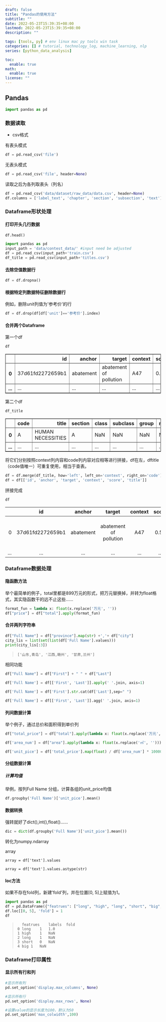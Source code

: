 ```yaml
---
draft: false
title: "Pandas的使用方法"
subtitle: ""
date: 2022-05-23T15:39:35+08:00
lastmod: 2022-05-23T15:39:35+08:00
description: ""

tags: [tools, py] # env linux mac py tools win task
categories: [] # tutorial, technology_log, machine_learning, nlp
series: [python_data_analysis]

toc:
  enable: true
math:
  enable: true
license: ""
---
```


## Pandas

```python
import pandas as pd
```

### 数据读取

+ csv格式

有表头模式

```python
df = pd.read_csv('file')
```

无表头模式

```python
df = pd.read_csv('file', header=None)
```

读取之后为各列取表头（列名）

```python
df = pd.read_csv('data/dataset/raw_data/data.csv', header=None)
df.columns = ['label_text', 'chapter', 'section', 'subsection', 'text']
```



### Dataframe形状处理

#### 打印开头几行数据

```python
df.head()
```

```python
import pandas as pd
input_path = 'data/contest_data/' #input need be adjusted
df = pd.read_csv(input_path+'train.csv')
df_title = pd.read_csv(input_path+'titles.csv')
```

#### 去除空值数据行

```python
df = df.dropna()
```

#### 根据特定列数据特征删除数据行

例如，删除unit列值为'参考价'的行

```python
df = df.drop(df[df['unit']=='参考价'].index)
```



#### 合并两个Dataframe

第一个df


```python
df
```

<table border="1" class="dataframe">
  <thead>
    <tr style="text-align: right;">
      <th></th>
      <th>id</th>
      <th>anchor</th>
      <th>target</th>
      <th>context</th>
      <th>score</th>
    </tr>
  </thead>
  <tbody>
    <tr>
      <th>0</th>
      <td>37d61fd2272659b1</td>
      <td>abatement</td>
      <td>abatement of pollution</td>
      <td>A47</td>
      <td>0.50</td>
    </tr>
    <tr>
      <th>...</th>
      <td>...</td>
      <td>...</td>
      <td>...</td>
      <td>...</td>
      <td>...</td>
		</tr>
   </tbody>
</table>

第二个df


```python
df_title
```

<table border="1" class="dataframe">
  <thead>
    <tr style="text-align: right;">
      <th></th>
      <th>code</th>
      <th>title</th>
      <th>section</th>
      <th>class</th>
      <th>subclass</th>
      <th>group</th>
      <th>main_group</th>
    </tr>
  </thead>
  <tbody>
    <tr>
      <th>0</th>
      <td>A</td>
      <td>HUMAN NECESSITIES</td>
      <td>A</td>
      <td>NaN</td>
      <td>NaN</td>
      <td>NaN</td>
      <td>NaN</td>
    </tr>
    <tr>
      <th>...</th>
      <td>...</td>
      <td>...</td>
      <td>...</td>
      <td>...</td>
      <td>...</td>
      <td>...</td>
      <td>...</td>
    </tr>
  </tbody>
</table>


将它们分别按照context列内容和code列内容对应相等进行拼接，df在左，dftitle（code值唯一）可重复使用，相当于查表。


```python
df = df.merge(df_title, how='left', left_on='context', right_on='code')
df = df[['id', 'anchor', 'target', 'context', 'score', 'title']]
```

拼接完成

```python
df
```

|      |        id        |  anchor   |         target         | context | score |                       title                       |
| ---: | :--------------: | :-------: | :--------------------: | :-----: | :---: | :-----------------------------------------------: |
|    0 | 37d61fd2272659b1 | abatement | abatement of pollution |   A47   | 0.50  | FURNITURE; DOMESTIC ARTICLES OR APPLIANCES; CO... |
|  ... |       ...        |    ...    |          ...           |   ...   |  ...  |                        ...                        |



### Dataframe数据处理

#### 隐函数方法

举个最简单的例子，total里都是899万元的形式，把万元替换掉，并转为float格式，其实隐函数干的远不止这些……

```python
format_fun = lambda x: float(x.replace('万元', ''))
df["price"] = df["total"].apply(format_fun)
```



#### 合并两列字符串

```python
df["Full Name"] = df["province"].map(str) +','+ df["city"]
city_lis = list(set(list(df['Full Name'].values)))
print(city_lis[:3])
```

>```
>['山东,青岛', '江西,赣州', '甘肃,兰州']
>```

相同功能

```python
df["Full Name"] = df["First"] + " " + df["Last"]

df['Full Name'] = df[['First', 'Last']].apply(' '.join, axis=1)

df['Full Name'] = df['First'].str.cat(df['Last'],sep=" ")

df['Full Name'] = df[['First', 'Last']].agg(' '.join, axis=1)
```

#### 列间数据计算

举个例子，通过总价和面积得到单价列

```python
df["total_price"] = df["total"].apply(lambda x: float(x.replace('万元', '')))

df['area_num'] = df["area"].apply(lambda x: float(x.replace('㎡', '')))

df['unit_pice'] = df['total_price'].map(float) / df['area_num'] * 10000
```

#### 分组数据计算

##### 计算均值

举例，按列Full Name 分组，计算各组的unit_price均值

```python
df.groupby('Full Name')['unit_pice'].mean()
```

#### 数据转换

强转就好了dict(),int(),float()……

```python
dic = dict(df.groupby('Full Name')['unit_pice'].mean())
```

转化为numpy.ndarray

array

```
array = df['text'].values

array = df['text'].values.astype(str)

```

#### loc方法

如果不存在fold列，新建'fold'列，并在位置[0, 5]上赋值为1。

```python
import pandas as pd
df = pd.DataFrame({"featrues": ["long", "high", "long", "short", "big", "small"], "labels": ["1", "1", "1", "0", "1", "0"]})
df.loc[[0, 5], 'fold'] = 1
df
```

> ```
> 	featrues	labels	fold
> 0	long	1	1.0
> 1	high	1	NaN
> 2	long	1	NaN
> 3	short	0	NaN
> 4	big	1	NaN
> ```



### Dataframe打印属性

#### 显示所有行和列

```python
#显示所有列
pd.set_option('display.max_columns', None)

#显示所有行
pd.set_option('display.max_rows', None)

#设置value的显示长度为100，默认为50
pd.set_option('max_colwidth',100)
```

